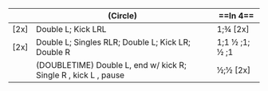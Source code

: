 ||(Circle) |==In 4==|
|---|----|-----|
|[2x] | Double L; Kick LRL |1;¾ [2x] |
|[2x] | Double L; Singles RLR; Double L; Kick LR; Double R |1;1 ½ ;1; ½ ;1|  
||(DOUBLETIME) Double L, end w/ kick R; Single R , kick L , pause |½;½ [2x] |
